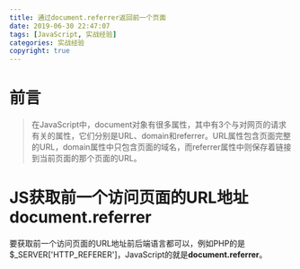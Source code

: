 ```yaml
---
title: 通过document.referrer返回前一个页面
date: 2019-06-30 22:47:07
tags: [JavaScript, 实战经验]
categories: 实战经验
copyright: true
---
```


# 前言

> 在JavaScript中，document对象有很多属性，其中有3个与对网页的请求有关的属性，它们分别是URL、domain和referrer。URL属性包含页面完整的URL，domain属性中只包含页面的域名，而referrer属性中则保存着链接到当前页面的那个页面的URL。



# JS获取前一个访问页面的URL地址document.referrer

要获取前一个访问页面的URL地址前后端语言都可以，例如PHP的是$_SERVER['HTTP_REFERER']，JavaScript的就是**document.referrer**。


